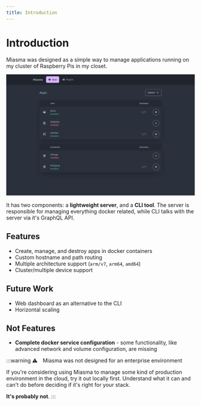 ```yaml
---
title: Introduction
---
```


# Introduction

Miasma was designed as a simple way to manage applications running on my cluster of Raspberry Pis in my closet.

![UI](https://github.com/aklinker1/miasma/raw/main/.github/assets/ui.png)

It has two components: a **lightweight server**, and a **CLI tool**. The server is responsible for managing everything docker related, while CLI talks with the server via it's GraphQL API.

## Features

- Create, manage, and destroy apps in docker containers
- Custom hostname and path routing
- Multiple architecture support (`arm/v7`, `arm64`, `amd64`)
- Cluster/multiple device support

## Future Work

- Web dashboard as an alternative to the CLI
- Horizontal scaling

## Not Features

- **Complete docker service configuration** - some functionality, like advanced network and volume configuration, are missing

:::warning ⚠️&emsp;Miasma was not designed for an enterprise environment

If you're considering using Miasma to manage some kind of production environment in the cloud, try it out locally first. Understand what it can and can't do before deciding if it's right for your stack.

**It's probably not**.
:::
